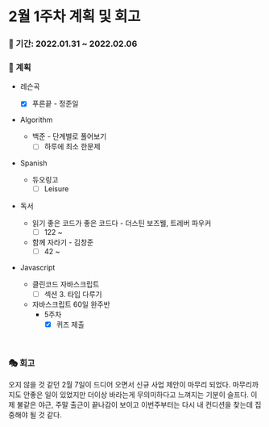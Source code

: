 # 2월 1주차 계획 및 회고

### 📆 기간: 2022.01.31 ~ 2022.02.06

### 📑 계획

- 레슨곡

  - [x] 푸른끝 - 정준일
- Algorithm

  - 백준 - 단계별로 풀어보기
    - [ ] 하루에 최소 한문제
- Spanish
  - 듀오링고
    - [ ] Leisure
- 독서
  - 읽기 좋은 코드가 좋은 코드다 - 더스틴 보즈웰, 트레버 파우커
    - [ ] 122 ~
  - 함께 자라기 - 김창준
    - [ ] 42 ~
- Javascript
  - 클린코드 자바스크립트
    - [ ] 섹션 3. 타입 다루기
  - 자바스크립트 60일 완주반
    - 5주차
      - [x] 퀴즈 제출

<br/>

### 🎭 회고

 오지 않을 것 같던 2월 7일이 드디어 오면서 신규 사업 제안이 마무리 되었다. 마무리까지도 안좋은 일이 있었지만 더이상 바라는게 무의미하다고 느껴지는 기분이 슬프다. 이제 불같은 야근, 주말 출근이 끝나감이 보이고 이번주부터는 다시 내 컨디션을 찾는데 집중해야 될 것 같다.

